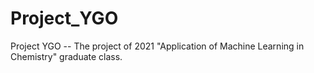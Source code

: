 # Project_YGO
Project YGO -- The project of 2021 "Application of Machine Learning in Chemistry" graduate class.
